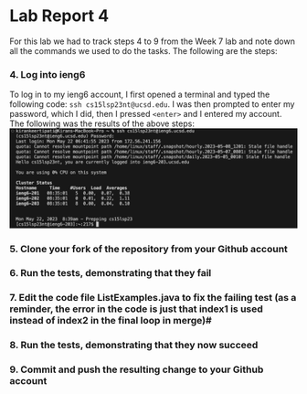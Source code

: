# Lab Report 4 #
For this lab we had to track steps 4 to 9 from the Week 7 lab and note down all the commands we used to do the tasks. The following are the steps:
### 4. Log into ieng6 #
To log in to my ieng6 account, I first opened a terminal and typed the following code: `ssh cs15lsp23nt@ucsd.edu`. I was then prompted to enter my password, which I did, then I pressed `<enter>` and I entered my account. The following was the results of the above steps:
![step4)](step4.png)
### 5. Clone your fork of the repository from your Github account #
### 6. Run the tests, demonstrating that they fail #
### 7. Edit the code file ListExamples.java to fix the failing test (as a reminder, the error in the code is just that index1 is used instead of index2 in the final loop in merge)#
### 8. Run the tests, demonstrating that they now succeed #
### 9. Commit and push the resulting change to your Github account #
